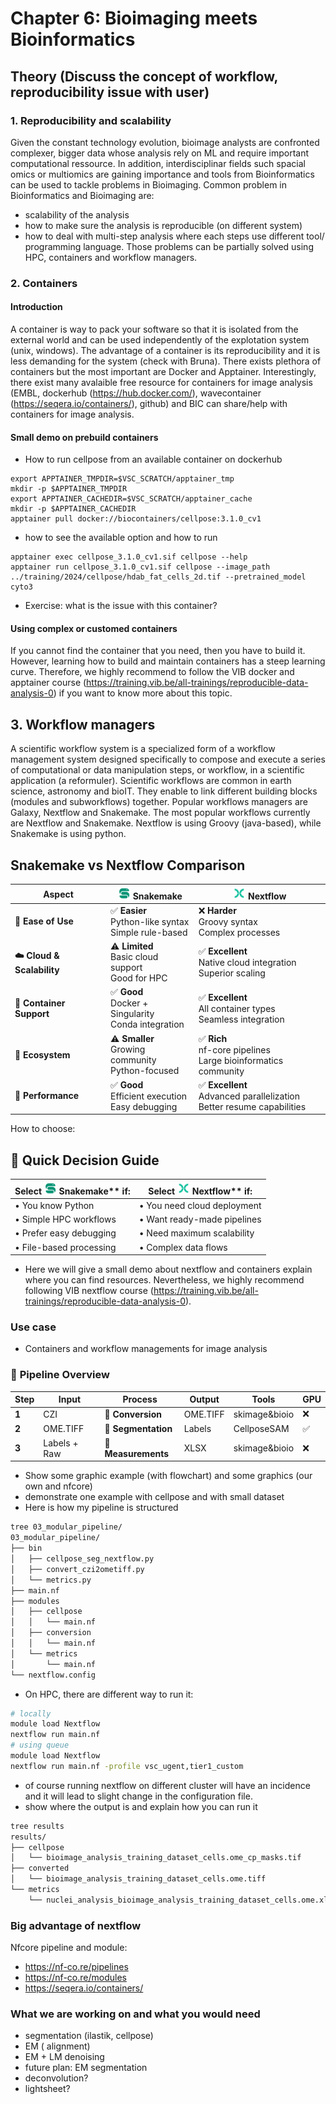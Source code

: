 # Chapter 6: Bioimaging meets Bioinformatics

##  Theory (Discuss the concept of workflow, reproducibility issue with user)
### 1. Reproducibility and scalability
Given the constant technology evolution, bioimage analysts are confronted complexer, bigger data whose analysis rely on ML and require important computational ressource. 
In addition, interdisciplinar fields such spacial omics or multiomics are gaining importance and tools from Bioinformatics can be used to tackle problems in Bioimaging.
Common problem in Bioinformatics and Bioimaging are: 
- scalability of the analysis
- how to make sure the analysis is reproducible (on different system)
- how to deal with multi-step analysis where each steps use different tool/ programming language.
Those problems can be partially solved using HPC, containers and workflow managers.

### 2. Containers

#### Introduction
A container is way to pack your software so that it is isolated from the external world and can be used independently of the explotation system (unix, windows). 
The advantage of a container is its reproducibility and it is less demanding for the system (check with Bruna). 
There exists plethora of containers but the most important are Docker and Apptainer. 
Interestingly, there exist many avalaible free resource for containers for image analysis (EMBL, dockerhub (https://hub.docker.com/), wavecontainer (https://seqera.io/containers/), github) and BIC can share/help with containers for image analysis. 

#### Small demo on prebuild containers
- How to run cellpose from an available container on dockerhub
```
export APPTAINER_TMPDIR=$VSC_SCRATCH/apptainer_tmp
mkdir -p $APPTAINER_TMPDIR
export APPTAINER_CACHEDIR=$VSC_SCRATCH/apptainer_cache
mkdir -p $APPTAINER_CACHEDIR
apptainer pull docker://biocontainers/cellpose:3.1.0_cv1
```
- how to see the available option and how to run
```
apptainer exec cellpose_3.1.0_cv1.sif cellpose --help
apptainer run cellpose_3.1.0_cv1.sif cellpose --image_path ../training/2024/cellpose/hdab_fat_cells_2d.tif --pretrained_model cyto3
```
- Exercise: what is the issue with this container?
#### Using complex or customed containers
If you cannot find the container that you need, then you have to build it.
However, learning how to build and maintain containers has a steep learning curve. 
Therefore, we highly recommend to follow the VIB docker and apptainer course (https://training.vib.be/all-trainings/reproducible-data-analysis-0) if you want to know more about this topic. 



## 3. Workflow managers

A scientific workflow system is a specialized form of a workflow management system designed specifically to compose and execute a series of computational or data manipulation steps, or workflow, in a scientific application (a reformuler). Scientific workflows are common in earth science, astronomy and bioIT.
They enable to link different building blocks (modules and subworkflows) together. Popular workflows managers are Galaxy, Nextflow and Snakemake. The most popular workflows currently are Nextflow and Snakemake. Nextflow is using Groovy (java-based), while Snakemake is using python. 

## Snakemake vs  Nextflow Comparison

| Aspect |  <img src="https://github.com/vib-bic-training/HPC_bioimage_analysis/blob/main/images/snakemake.png?raw=true" width="20"> **Snakemake** |  <img src="https://github.com/vib-bic-training/HPC_bioimage_analysis/blob/main/images/nextflow.png?raw=true" width="20"> **Nextflow** |
|--------|------------------|------------------|
| **📝 Ease of Use** | ✅ **Easier** <br/>Python-like syntax <br/>Simple rule-based | ❌ **Harder** <br/>Groovy syntax <br/>Complex processes |
| **☁️ Cloud & Scalability** | ⚠️ **Limited** <br/>Basic cloud support <br/>Good for HPC | ✅ **Excellent** <br/>Native cloud integration <br/>Superior scaling |
| **🐳 Container Support** | ✅ **Good** <br/>Docker + Singularity <br/>Conda integration | ✅ **Excellent** <br/>All container types <br/>Seamless integration |
| **🔧 Ecosystem** | ⚠️ **Smaller** <br/>Growing community <br/>Python-focused | ✅ **Rich** <br/>nf-core pipelines <br/>Large bioinformatics community |
| **🚀 Performance** | ✅ **Good** <br/>Efficient execution <br/>Easy debugging | ✅ **Excellent** <br/>Advanced parallelization <br/>Better resume capabilities |

How to choose:


## 🎯 **Quick Decision Guide**

| Select <img src="https://github.com/vib-bic-training/HPC_bioimage_analysis/blob/main/images/snakemake.png?raw=true" width="20"> Snakemake** if: | Select <img src="https://github.com/vib-bic-training/HPC_bioimage_analysis/blob/main/images/nextflow.png?raw=true" width="20"> Nextflow** if: |
|---------------------------|--------------------------|
| • You know Python | • You need cloud deployment |
| • Simple HPC workflows | • Want ready-made pipelines |
| • Prefer easy debugging | • Need maximum scalability |
| • File-based processing | • Complex data flows |


- Here we will give a small demo about nextflow and containers explain where you can find resources. Nevertheless, we highly recommend following VIB nextflow course (https://training.vib.be/all-trainings/reproducible-data-analysis-0).

### Use case 
- Containers and workflow managements for image analysis

### 🔧 **Pipeline Overview**

| Step | Input | Process | Output | Tools | GPU |
|------|-------|---------|--------|---------|--------|
| **1** | CZI | 🔄 **Conversion** | OME.TIFF |skimage&bioio|❌|
| **2** | OME.TIFF | 🎯 **Segmentation** | Labels |CellposeSAM|✅|
| **3** | Labels + Raw | 📏 **Measurements** | XLSX |skimage&bioio|❌|
  

- Show some graphic example (with flowchart) and some graphics (our own and nfcore) 
- demonstrate one example with cellpose and with small dataset
- Here is how my pipeline is structured
```bash
tree 03_modular_pipeline/
03_modular_pipeline/
├── bin
│   ├── cellpose_seg_nextflow.py
│   ├── convert_czi2ometiff.py
│   └── metrics.py
├── main.nf
├── modules
│   ├── cellpose
│   │   └── main.nf
│   ├── conversion
│   │   └── main.nf
│   └── metrics
│       └── main.nf
└── nextflow.config
```
- On HPC, there are different way to run it:
 ```bash
# locally
module load Nextflow
nextflow run main.nf
# using queue
module load Nextflow
nextflow run main.nf -profile vsc_ugent,tier1_custom
```
- of course running nextflow on different cluster will have an incidence and it will lead to slight change in the configuration file.
- show where the output is and explain how you can run it
```bash
tree results
results/
├── cellpose
│   └── bioimage_analysis_training_dataset_cells.ome_cp_masks.tif
├── converted
│   └── bioimage_analysis_training_dataset_cells.ome.tiff
└── metrics
    └── nuclei_analysis_bioimage_analysis_training_dataset_cells.ome.xlsx
```

### Big advantage of nextflow
Nfcore pipeline and module:
- https://nf-co.re/pipelines
- https://nf-co.re/modules
- https://seqera.io/containers/
  
### What we are working on and what you would need
- segmentation (ilastik, cellpose)
- EM ( alignment)
- EM + LM denoising
- future plan: EM segmentation 
- deconvolution?
- lightsheet?

